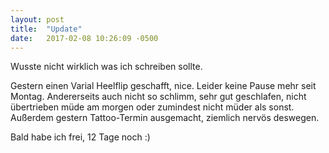 ```yaml
--- 
layout: post 
title:  "Update" 
date:   2017-02-08 10:26:09 -0500  
--- 
```


Wusste nicht wirklich was ich schreiben sollte.

Gestern einen Varial Heelflip geschafft, nice.
Leider keine Pause mehr seit Montag. Andererseits auch nicht so schlimm, 
sehr gut geschlafen, nicht übertrieben müde am morgen oder zumindest nicht müder als sonst.
Außerdem gestern Tattoo-Termin ausgemacht, ziemlich nervös deswegen.

Bald habe ich frei, 12 Tage noch :)
